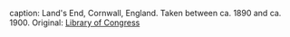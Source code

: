 caption: Land's End, Cornwall, England. Taken between ca. 1890 and ca. 1900. Original: [Library of Congress](http://www.loc.gov/pictures/item/2002696603/)
